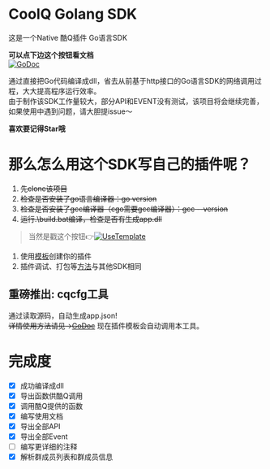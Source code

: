 # CoolQ Golang SDK
这是一个Native 酷Q插件 Go语言SDK  

**可以点下边这个按钮看文档**  
[![GoDoc](https://godoc.org/github.com/Tnze/CoolQ-Golang-SDK/cqp?status.svg)](https://godoc.org/github.com/Tnze/CoolQ-Golang-SDK/cqp)

通过直接把Go代码编译成dll，省去从前基于http接口的Go语言SDK的网络调用过程，大大提高程序运行效率。  
由于制作该SDK工作量较大，部分API和EVENT没有测试，该项目将会继续完善，如果使用中遇到问题，请大胆提issue～

**喜欢要记得Star哦** 

# 那么怎么用这个SDK写自己的插件呢？

1. ~~先clone该项目~~
1. ~~检查是否安装了go语言编译器：go version~~
1. ~~检查是否安装了gcc编译器（cgo需要gcc编译器）：gcc --version~~
1. ~~运行.\build.bat编译，检查是否有生成app.dll~~
> 当然是戳这个按钮👉[![UseTemplate](https://img.shields.io/badge/-Use%20Template-success)](https://github.com/Tnze/CoolQ-Golang-Plugin/generate)

1. 使用[模板](https://github.com/Tnze/CoolQ-Golang-Plugin)创建你的插件
1. 插件调试、打包等[方法](https://d.cqp.me/Pro/开发/快速入门)与其他SDK相同

## 重磅推出: cqcfg工具
通过读取源码，自动生成app.json!  
~~详情使用方法请见->[GoDoc](https://godoc.org/github.com/Tnze/CoolQ-Golang-SDK/tools/cqcfg)~~   现在插件模板会自动调用本工具。

# 完成度
- [x] 成功编译成dll
- [x] 导出函数供酷Q调用
- [x] 调用酷Q提供的函数
- [x] 编写使用文档
- [x] 导出全部API
- [x] 导出全部Event
- [ ] 编写更详细的注释
- [x] 解析群成员列表和群成员信息
